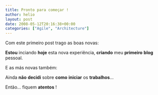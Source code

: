 ```yaml
---
title: Pronto para começar !
author: helio
layout: post
date: 2008-05-12T20:16:38+00:00
categories: ["Agile", "Architecture"]
---
```


Com este primeiro post trago as boas novas:

**Estou** inciando **hoje** esta nova experiência, **criando** meu **primeiro** **blog** pessoal.

E as más novas também:

Ainda **não** **decidi** sobre **como** **iniciar** os **trabalhos**&#8230;

Então&#8230; fiquem **atentos** !
